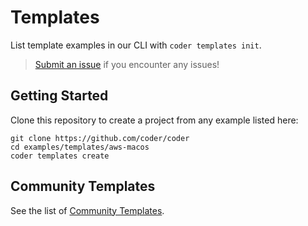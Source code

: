 # Templates

List template examples in our CLI with `coder templates init`.

> [Submit an issue](https://github.com/coder/coder/issues/new) if you encounter any issues!

## Getting Started

Clone this repository to create a project from any example listed here:

```console
git clone https://github.com/coder/coder
cd examples/templates/aws-macos
coder templates create
```

## Community Templates

See the list of [Community Templates](./community-templates.md).
